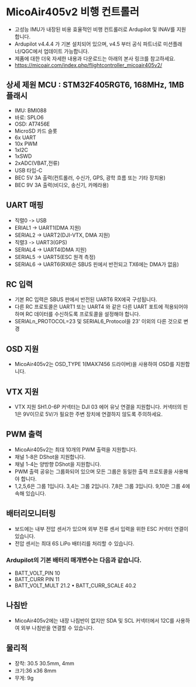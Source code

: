 # MicoAir405v2 비행 컨트롤러 

- 고성능 IMU가 내장된 비용 효율적인 비행 컨트롤러로 Ardupilot 및 INAV를 지원합니다. 
- Ardupilot v4.4.4 가 기본 설치되어 있으며, v4.5 부터 공식 파트너로 미션플래너/QGC에서 업데이트 가능합니다. 
- 제품에 대한 더욱 자세한 내용과 다운로드는 아래의 본사 링크를 참고하세요.
- https://micoair.com/index.php/flightcontroller_micoair405v2/
 
## 상세 제원 MCU : STM32F405RGT6, 168MHz, 1MB 플래시 
- IMU: BMI088 
- 바로: SPLO6 
- OSD: AT7456E 
- MicroSD 카드 슬롯 
- 6x UART 
- 10x PWM 
- 1xI2C
- 1xSWD
- 2xADC(VBAT,전류)
- USB 타입-C
- BEC 5V 3A 출력(컨트롤러, 수신가, GPS, 광학 흐름 또는 기타 장치용)
- BEC 9V 3A 출력(비디오, 송신기, 카메라용)

## UART 매핑
- 직렬0 -> USB
- ERIAL1 -> UART1(DMA 지원)
- SERIAL2 -> UART2(DJI-VTX, DMA 지원)
- 직렬3 -> UART3(GPS) 
- SERIAL4 -> UART4(DMA 지원) 
- SERIAL5 -> UART5(ESC 원격 측정)
- SERIAL6 -> UART6(RX6은 SBUS 핀에서 반전되고 TX6에는 DMA가 없음)
 
## RC 입력 
- 기본 RC 입력은 SBUS 판에서 반전된 UART6 RX에국 구성됩니다.
- 다른 RC 프로토콜은 UART1 또는 UART4 와 같은 다른 UART 포트에 적용되어야 하며 RC 데이터를 수신하도록 프로토콜을 설정해야 합니다.
- SERIALn_PROTOCOL=23 및 SERIAL6_Protocol을 23' 이외의 다른 것으로 변경 

## OSD 지원 
- MicoAir405v2는 OSD_TYPE 1(MAX7456 드라이버)을 사용하여 OSD를 지원합니다. 

## VTX 지원
- VTX 지원 SH1.0-6P 커넥터는 DJI 03 에어 유닛 연결을 지원합니다. 커넥터의 핀 1은 9V이므로 5V/가 필요한 주변 장치에 연결하지 않도록 주의하세요.

## PWM 출력 
- MicoAir405v2는 최대 10개의 PWM 출력을 지원합니다.
- 채널 1-8은 DShot을 지원합니다.
- 채널 1-4는 양방향 DShot을 지원합니다.
- PWM 출력 공유는 그룹화되어 있으며 모든 그룹은 동일한 출력 프로토콜을 사용해야 합니다.
- 1,2,5,6은 그룹 1입니다. 3,4는 그룹 2입니다. 7,8은 그룹 3입니다. 9,10은 그룹 4에 속해 있습니다.

## 배터리모니터링 
- 보드에는 내부 전압 센서가 있으며 외부 전류 센서 입력을 위한 ESC 커넥터 연결이 있습니다. 
- 전압 센서는 최대 6S LiPo 배터리를 처리할 수 있습니다. 
### Ardupilot의 기본 배터리 매개변수는 다음과 같습니다.
- BATT_VOLT_PIN 10 
- BATT_CURR PIN 11 
- BATT_VOLT_MULT 21.2 
• BATT_CURR_SCALE 40.2

## 나침반 
- MicoAir405v2에는 내장 나침반이 없지만 SDA 및 SCL 커넥터에서 12C를 사용하여 외부 나침반을 연결할 수 있습니다.

## 물리적 
- 장착: 30.5 30.5mm, 4mm
- 크기:36 x36 8mm 
- 무게: 9g
